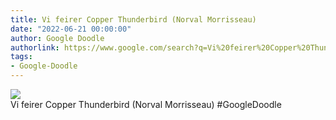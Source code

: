 ```yaml
---
title: Vi feirer Copper Thunderbird (Norval Morrisseau)
date: "2022-06-21 00:00:00"
author: Google Doodle
authorlink: https://www.google.com/search?q=Vi%20feirer%20Copper%20Thunderbird%20(Norval%20Morrisseau)
tags:
- Google-Doodle
---
```

<img src="https://www.google.com/logos/doodles/2022/celebrating-copper-thunderbird-norval-morrisseau-6753651837109370-l.png" referrerpolicy="no-referrer"><br>Vi feirer Copper Thunderbird (Norval Morrisseau) #GoogleDoodle